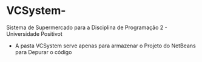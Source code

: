 # VCSystem-
Sistema de Supermercado para a Disciplina de Programação 2 - Universidade Positivot


* A pasta VCSystem serve apenas para armazenar o Projeto do NetBeans para Depurar o código
